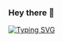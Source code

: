 ### Hey there 👋
[![Typing SVG](https://readme-typing-svg.herokuapp.com?color=%556B2F&lines=I'm+Khrystina,+java+script+developer,+from+Ukraine)](https://git.io/typing-svg)

<!--
**ChristabelKindrat/ChristabelKindrat** is a ✨ _special_ ✨ repository because its `README.md` (this file) appears on your GitHub profile.

Here are some ideas to get you started:

- 🔭 I’m currently working on ...
- 🌱 I’m currently learning ...
- 👯 I’m looking to collaborate on ...
- 🤔 I’m looking for help with ...
- 💬 Ask me about ...
- 📫 How to reach me: ...
- 😄 Pronouns: ...
- ⚡ Fun fact: ...
-->
